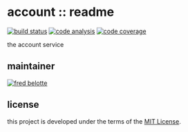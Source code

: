 # account :: readme

[![build status](https://dev.azure.com/revaturexyz/arlington/_apis/build/status/housing.account?branchName=master)](https://dev.azure.com/revaturexyz/arlington/_build/latest?definitionId=28&branchName=master)
[![code analysis](https://sonarcloud.io/api/project_badges/measure?project=accountxyz&metric=alert_status)](https://sonarcloud.io/dashboard?id=accountxyz)
[![code coverage](https://sonarcloud.io/api/project_badges/measure?project=accountxyz&metric=coverage)](https://sonarcloud.io/dashboard?id=accountxyz)

the account service

## maintainer

[![fred belotte](https://avatars1.githubusercontent.com/u/22018714?s=96&v=4)][fredbelotte-profile-url]

## license

this project is developed under the terms of the [MIT License][mit-license-url].

[fredbelotte-profile-url]: https://github.com/fredbelotte 'FRED BELOTTE'
[mit-license-url]: https://github.com/revaturexyz/housingxyz/blob/master/LICENSE.txt 'MIT LICENSE'
